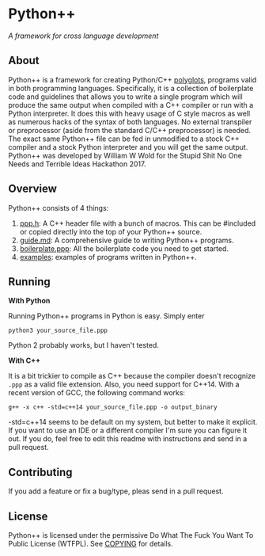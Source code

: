 # Python++
_A framework for cross language development_

## About
Python++ is a framework for creating Python/C++ [polyglots](https://en.wikipedia.org/wiki/Polyglot_(computing)), programs valid in both programming languages. Specifically, it is a collection of boilerplate code and guidelines that allows you to write a single program which will produce the same output when compiled with a C++ compiler or run with a Python interpreter. It does this with heavy usage of C style macros as well as numerous hacks of the syntax of both languages. No external transpiler or preprocessor (aside from the standard C/C++ preprocessor) is needed. The exact same Python++ file can be fed in unmodified to a stock C++ compiler and a stock Python interpreter and you will get the same output. Python++ was developed by William W Wold for the Stupid Shit No One Needs and Terrible Ideas Hackathon 2017.

## Overview
Python++ consists of 4 things:
1. [ppp.h](ppp.h): A C++ header file with a bunch of macros. This can be #included or copied directly into the top of your Python++ source. 
2. [guide.md](guide.md): A comprehensive guide to writing Python++ programs.
3. [boilerplate.ppp](boilerplate.ppp): All the boilerplate code you need to get started.
4. [examples](examples): examples of programs written in Python++.

## Running
__With Python__

Running Python++ programs in Python is easy. Simply enter
```
python3 your_source_file.ppp
```
Python 2 probably works, but I haven't tested.

__With C++__

It is a bit trickier to compile as C++ because the compiler doesn't recognize `.ppp` as a valid file extension. Also, you need support for C++14. With a recent version of GCC, the following command works:
```
g++ -x c++ -std=c++14 your_source_file.ppp -o output_binary
```
-std=c++14 seems to be default on my system, but better to make it explicit. If you want to use an IDE or a different compiler I'm sure you can figure it out. If you do, feel free to edit this readme with instructions and send in a pull request.

## Contributing
If you add a feature or fix a bug/type, pleas send in a pull request.

## License
Python++ is licensed under the permissive Do What The Fuck You Want To Public License (WTFPL). See [COPYING](COPYING) for details.

